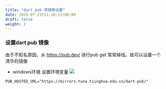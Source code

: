 ```yaml
---
title: "dart pub 库镜像设置"
date: 2019-07-23T21:10:11+08:00
draft: false
weight: 2
---
```


### 设置dart pub 镜像
由于不知名原因，从 https://pub.dev/ 进行pub get 常常掉线。故可以设置一个清华的镜像
- windows环境
  设置环境变量
  ![](/images/PUB_HOST_URL.png)
```
PUB_HOSTED_URL="https://mirrors.tuna.tsinghua.edu.cn/dart-pub/"
```
